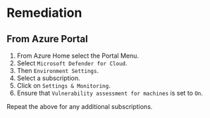 # Remediation

## From Azure Portal

1. From Azure Home select the Portal Menu.
2. Select `Microsoft Defender for Cloud`.
3. Then `Environment Settings`.
4. Select a subscription.
5. Click on `Settings & Monitoring`.
6. Ensure that `Vulnerability assessment for machines` is set to `On`.

Repeat the above for any additional subscriptions.
